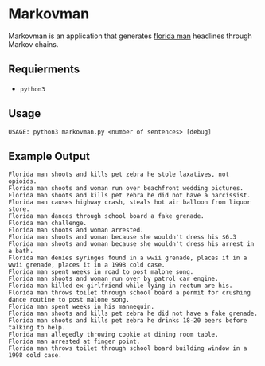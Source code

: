 # Markovman

Markovman is an application that generates [florida man](https://www.esquire.com/news-politics/a26899191/florida-man-headlines-2019/) headlines through Markov chains.

## Requierments
* `python3`

## Usage
```
USAGE: python3 markovman.py <number of sentences> [debug]
```

## Example Output
```
Florida man shoots and kills pet zebra he stole laxatives, not opioids.
Florida man shoots and woman run over beachfront wedding pictures.
Florida man shoots and kills pet zebra he did not have a narcissist.
Florida man causes highway crash, steals hot air balloon from liquor store.
Florida man dances through school board a fake grenade.
Florida man challenge.
Florida man shoots and woman arrested.
Florida man shoots and woman because she wouldn't dress his $6.3
Florida man shoots and woman because she wouldn't dress his arrest in a bath.
Florida man denies syringes found in a wwii grenade, places it in a wwii grenade, places it in a 1998 cold case.
Florida man spent weeks in road to post malone song.
Florida man shoots and woman run over by patrol car engine.
Florida man killed ex-girlfriend while lying in rectum are his.
Florida man throws toilet through school board a permit for crushing dance routine to post malone song.
Florida man spent weeks in his mannequin.
Florida man shoots and kills pet zebra he did not have a fake grenade.
Florida man shoots and kills pet zebra he drinks 18-20 beers before talking to help.
Florida man allegedly throwing cookie at dining room table.
Florida man arrested at finger point.
Florida man throws toilet through school board building window in a 1998 cold case.
```